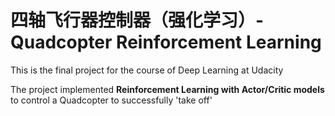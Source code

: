 # 四轴飞行器控制器（强化学习）- Quadcopter Reinforcement Learning

This is the final project for the course of Deep Learning at Udacity

The project implemented **Reinforcement Learning with Actor/Critic models** to control a Quadcopter to successfully 'take off'

